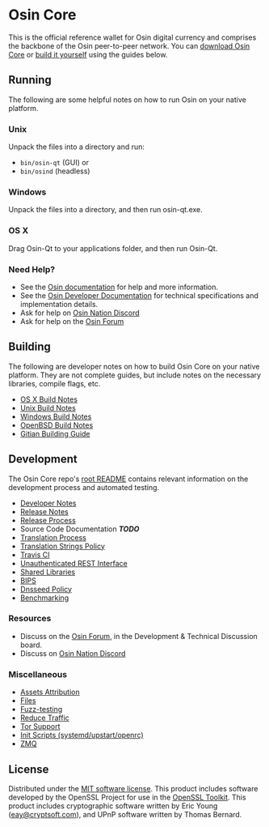 Osin Core
==========

This is the official reference wallet for Osin digital currency and comprises the backbone of the Osin peer-to-peer network. You can [download Osin Core](https://www.osin.org/downloads/) or [build it yourself](#building) using the guides below.

Running
---------------------
The following are some helpful notes on how to run Osin on your native platform.

### Unix

Unpack the files into a directory and run:

- `bin/osin-qt` (GUI) or
- `bin/osind` (headless)

### Windows

Unpack the files into a directory, and then run osin-qt.exe.

### OS X

Drag Osin-Qt to your applications folder, and then run Osin-Qt.

### Need Help?

* See the [Osin documentation](https://docs.osin.org)
for help and more information.
* See the [Osin Developer Documentation](https://osin-docs.github.io/) 
for technical specifications and implementation details.
* Ask for help on [Osin Nation Discord](http://osinchat.org)
* Ask for help on the [Osin Forum](https://osin.org/forum)

Building
---------------------
The following are developer notes on how to build Osin Core on your native platform. They are not complete guides, but include notes on the necessary libraries, compile flags, etc.

- [OS X Build Notes](build-osx.md)
- [Unix Build Notes](build-unix.md)
- [Windows Build Notes](build-windows.md)
- [OpenBSD Build Notes](build-openbsd.md)
- [Gitian Building Guide](gitian-building.md)

Development
---------------------
The Osin Core repo's [root README](/README.md) contains relevant information on the development process and automated testing.

- [Developer Notes](developer-notes.md)
- [Release Notes](release-notes.md)
- [Release Process](release-process.md)
- Source Code Documentation ***TODO***
- [Translation Process](translation_process.md)
- [Translation Strings Policy](translation_strings_policy.md)
- [Travis CI](travis-ci.md)
- [Unauthenticated REST Interface](REST-interface.md)
- [Shared Libraries](shared-libraries.md)
- [BIPS](bips.md)
- [Dnsseed Policy](dnsseed-policy.md)
- [Benchmarking](benchmarking.md)

### Resources
* Discuss on the [Osin Forum](https://osin.org/forum), in the Development & Technical Discussion board.
* Discuss on [Osin Nation Discord](http://osinchat.org)

### Miscellaneous
- [Assets Attribution](assets-attribution.md)
- [Files](files.md)
- [Fuzz-testing](fuzzing.md)
- [Reduce Traffic](reduce-traffic.md)
- [Tor Support](tor.md)
- [Init Scripts (systemd/upstart/openrc)](init.md)
- [ZMQ](zmq.md)

License
---------------------
Distributed under the [MIT software license](/COPYING).
This product includes software developed by the OpenSSL Project for use in the [OpenSSL Toolkit](https://www.openssl.org/). This product includes
cryptographic software written by Eric Young ([eay@cryptsoft.com](mailto:eay@cryptsoft.com)), and UPnP software written by Thomas Bernard.
